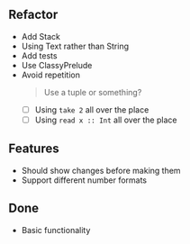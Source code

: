 ## Refactor

- Add Stack
- Using Text rather than String
- Add tests
- Use ClassyPrelude
- Avoid repetition
    > Use a tuple or something?
    * [ ] Using `take 2` all over the place
    * [ ] Using `read x :: Int` all over the place

## Features

- Should show changes before making them
- Support different number formats

## Done

- Basic functionality
